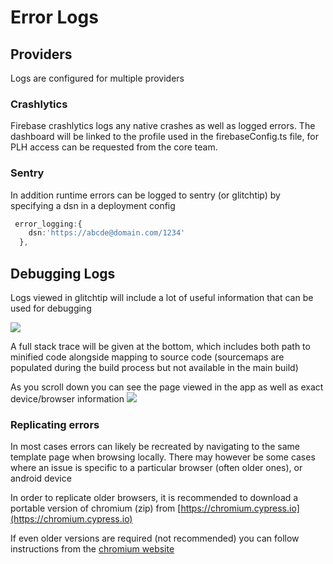 # Error Logs

## Providers
Logs are configured for multiple providers

### Crashlytics
Firebase crashlytics logs any native crashes as well as logged errors. The dashboard will be linked to the profile used in the firebaseConfig.ts file, for PLH access can be requested from the core team.

### Sentry
In addition runtime errors can be logged to sentry (or glitchtip) by specifying a dsn in a deployment config
```ts
 error_logging:{
    dsn:'https://abcde@domain.com/1234'
  },
```

## Debugging Logs
Logs viewed in glitchtip will include a lot of useful information that can be used for debugging

![](images/glitchtip-error.png)  

A full stack trace will be given at the bottom, which includes both path to minified code alongside mapping to source code (sourcemaps are populated during the build process but not available in the main build)

As you scroll down you can see the page viewed in the app as well as exact device/browser information
![](images/glitchtip-error-2.png)  

### Replicating errors
In most cases errors can likely be recreated by navigating to the same template page when browsing locally. There may however be some cases where an issue is specific to a particular browser (often older ones), or android device

In order to replicate older browsers, it is recommended to download a portable version of chromium (zip) from [https://chromium.cypress.io](https://chromium.cypress.io)


If even older versions are required (not recommended) you can follow instructions from the [chromium website](https://www.chromium.org/getting-involved/download-chromium/#downloading-old-builds-of-chrome-chromium)
